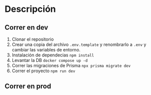 # Descripción

## Correr en dev

1. Clonar el repositorio
2. Crear una copia del archivo `.env.template` y renombrarlo a `.env` y cambiar las variables de entorno.
3. Instalación de dependecias `npm install`
4. Levantar la DB `docker compose up -d`
5. Correr las migraciones de Prisma `npx prisma migrate dev`
5. Correr el proyecto `npm run dev`

## Correr en prod

